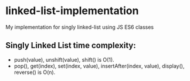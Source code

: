 # linked-list-implementation
My implementation for singly linked-list using JS ES6 classes

## Singly Linked List time complexity: 
- push(value), unshift(value), shift() is O(1). 
- pop(), get(index), set(index, value), insertAfter(index, value), display(), reverse() is O(n).
